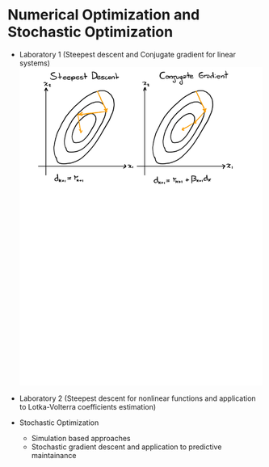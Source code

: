 # Numerical Optimization and Stochastic Optimization

* Laboratory 1 (Steepest descent and Conjugate gradient for linear systems)
![](lab1.svg)

* Laboratory 2 (Steepest descent for nonlinear functions and application to Lotka-Volterra coefficients estimation)

* Stochastic Optimization
  * Simulation based approaches
  * Stochastic gradient descent and application to predictive maintainance

